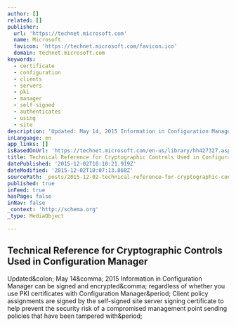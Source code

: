 ```yaml
---
author: []
related: []
publisher:
  url: 'https://technet.microsoft.com'
  name: Microsoft
  favicon: 'https://technet.microsoft.com/favicon.ico'
  domain: technet.microsoft.com
keywords:
  - certificate
  - configuration
  - clients
  - servers
  - pki
  - manager
  - self-signed
  - authenticates
  - using
  - site
description: 'Updated: May 14, 2015 Information in Configuration Manager can be signed and encrypted, regardless of whether you use PKI certificates with Configuration Manager. Client policy assignments are signed by the self-signed site server signing certificate to help prevent the security risk of a compromised management point sending policies that have been tampered with.'
inLanguage: en
app_links: []
isBasedOnUrl: 'https://technet.microsoft.com/en-us/library/hh427327.aspx'
title: Technical Reference for Cryptographic Controls Used in Configuration Manager
datePublished: '2015-12-02T10:10:21.919Z'
dateModified: '2015-12-02T10:07:13.868Z'
sourcePath: _posts/2015-12-02-technical-reference-for-cryptographic-controls-used-in-confi.md
published: true
inFeed: true
hasPage: false
inNav: false
_context: 'http://schema.org'
_type: MediaObject

---
```

<article style=""><h1>Technical Reference for Cryptographic Controls Used in Configuration Manager</h1><p>Updated&amp;colon; May 14&amp;comma; 2015 Information in Configuration Manager can be signed and encrypted&amp;comma; regardless of whether you use PKI certificates with Configuration Manager&amp;period; Client policy assignments are signed by the self-signed site server signing certificate to help prevent the security risk of a compromised management point sending policies that have been tampered with&amp;period;</p></article>